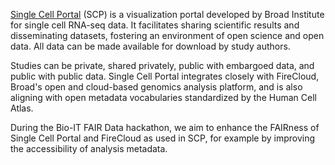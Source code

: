 [Single Cell Portal](https://portals.broadinstitute.org/single_cell) (SCP) is a visualization portal developed by Broad Institute for single cell RNA-seq data. It facilitates sharing scientific results and disseminating datasets, fostering an environment of open science and open data. All data can be made available for download by study authors. 

Studies can be private, shared privately, public with embargoed data, and public with public data. Single Cell Portal integrates closely with FireCloud, Broad's open and cloud-based genomics analysis platform, and is also aligning with open metadata vocabularies standardized by the Human Cell Atlas. 

During the Bio-IT FAIR Data hackathon, we aim to enhance the FAIRness of Single Cell Portal and FireCloud as used in SCP, for example by improving the accessibility of analysis metadata.
